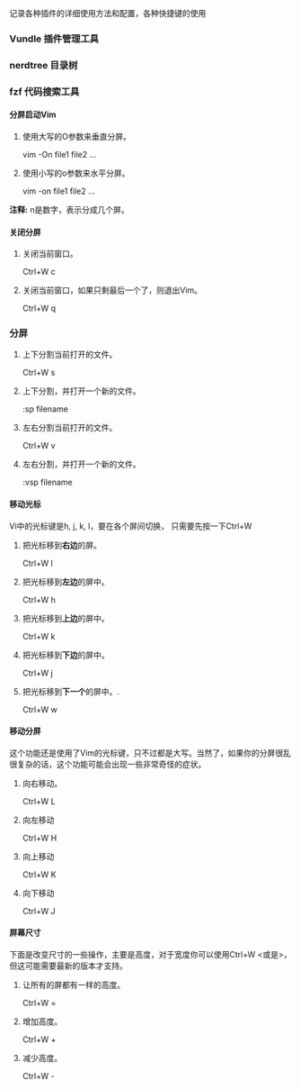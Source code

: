 记录各种插件的详细使用方法和配置，各种快捷键的使用



### Vundle  插件管理工具



### nerdtree 目录树

### fzf 代码搜索工具  











#### 分屏启动Vim

1. 使用大写的O参数来垂直分屏。 

    vim -On file1 file2 ...
1. 使用小写的o参数来水平分屏。 

    vim -on file1 file2 ...

**注释:** n是数字，表示分成几个屏。

#### 关闭分屏 

1. 关闭当前窗口。 

    Ctrl+W c
1. 关闭当前窗口，如果只剩最后一个了，则退出Vim。 

    Ctrl+W q

### 分屏

1. 上下分割当前打开的文件。 

    Ctrl+W s
1. 上下分割，并打开一个新的文件。 

    :sp filename
1. 左右分割当前打开的文件。 

    Ctrl+W v
1. 左右分割，并打开一个新的文件。 

    :vsp filename

#### 移动光标

Vi中的光标键是h, j, k, l，要在各个屏间切换， 只需要先按一下Ctrl+W

1. 把光标移到**右边**的屏。 

    Ctrl+W l
1. 把光标移到**左边**的屏中。 

    Ctrl+W h
1. 把光标移到**上边**的屏中。 

    Ctrl+W k
1. 把光标移到**下边**的屏中。 

    Ctrl+W j
1. 把光标移到**下一个**的屏中。. 

    Ctrl+W w

#### 移动分屏

这个功能还是使用了Vim的光标键，只不过都是大写。当然了，如果你的分屏很乱很复杂的话，这个功能可能会出现一些非常奇怪的症状。

1. 向右移动。 

    Ctrl+W L
1. 向左移动 

    Ctrl+W H
1. 向上移动 

    Ctrl+W K
1. 向下移动 

    Ctrl+W J

#### 屏幕尺寸

下面是改变尺寸的一些操作，主要是高度，对于宽度你可以使用Ctrl+W <或是>，但这可能需要最新的版本才支持。

1. 让所有的屏都有一样的高度。 

    Ctrl+W =
1. 增加高度。 

    Ctrl+W +
1. 减少高度。 

    Ctrl+W -
